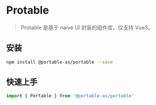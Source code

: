 # Protable

> Protable 是基于 naive UI 封装的组件库，仅支持 Vue3。

## 安装

```bash
npm install @portable-as/portable --save
```

## 快速上手

```js
import { Portable } from '@portable-as/portable'

```
